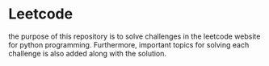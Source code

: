 # Leetcode
the purpose of this repository is to solve challenges in the leetcode website for python programming. 
Furthermore, important topics for solving each challenge is also added along with the solution. 

